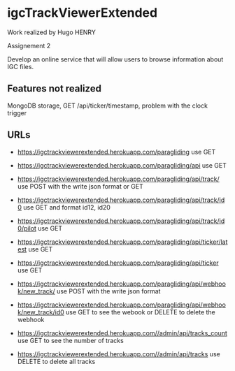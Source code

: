 # igcTrackViewerExtended

Work realized by Hugo HENRY

Assignement 2

Develop an online service that will allow users to browse information about IGC files.

## Features not realized

MongoDB storage, GET /api/ticker/timestamp, problem with the clock trigger


## URLs

- https://igctrackviewerextended.herokuapp.com/paragliding use GET

- https://igctrackviewerextended.herokuapp.com/paragliding/api use GET

- https://igctrackviewerextended.herokuapp.com/paragliding/api/track/ use POST with the write json format  or GET

- https://igctrackviewerextended.herokuapp.com/paragliding/api/track/id0 use GET and format id12, id20

- https://igctrackviewerextended.herokuapp.com/paragliding/api/track/id0/pilot use GET

- https://igctrackviewerextended.herokuapp.com/paragliding/api/ticker/latest use GET

- https://igctrackviewerextended.herokuapp.com/paragliding/api/ticker use GET

- https://igctrackviewerextended.herokuapp.com/paragliding/api/webhook/new_track/ use POST with the write json format 

- https://igctrackviewerextended.herokuapp.com/paragliding/api/webhook/new_track/id0 use GET to see the webook or DELETE to delete the webhook

- https://igctrackviewerextended.herokuapp.com//admin/api/tracks_count use GET to see the number of tracks

- https://igctrackviewerextended.herokuapp.com//admin/api/tracks use DELETE to delete all tracks


